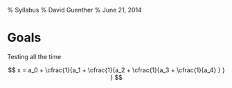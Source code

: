 % Syllabus
% David Guenther
% June 21, 2014

# Goals

Testing all the time

$$
  x = a_0 + \cfrac{1}{a_1
          + \cfrac{1}{a_2
          + \cfrac{1}{a_3 + \cfrac{1}{a_4} } } }
$$
